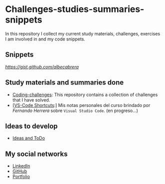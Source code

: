 # Challenges-studies-summaries-snippets


In this repository I collect my current study materials, challenges, exercises I am involved in and my code snippets.

## Snippets

_https://gist.github.com/albecabrera_

## Study materials and summaries done

- [Coding-challenges](https://github.com/albecabrera/coding-challenges): This repository contains a collection of challenges that I have solved.
- [[VS-Code Shortcuts](https://github.com/albecabrera/devtalles-Visual_Studio_Code_Mejora_tu_velocidad_para_codificar):] Mis notas personales del curso brindado por _Fernando Herrera_ sobre `Visual Studio Code`. (en progreso...)


## Ideas to develop

- [Ideas and ToDo](https://github.com/albecabrera/ideas)

## My social networks

- [LinkedIn](https:///www.linkedin.com/in/alberto-cabrera-dev)
- [GitHub](https://github.com/albecabrera)
- [Portfolio](http://albertocabrera.de)
